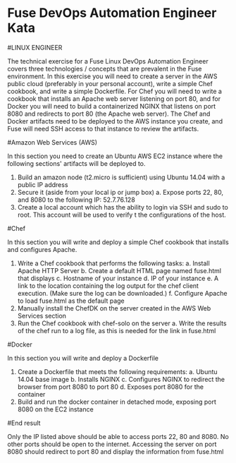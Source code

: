 # Fuse DevOps Automation Engineer Kata


#LINUX ENGINEER

The technical exercise for a Fuse Linux DevOps Automation Engineer covers three technologies / concepts that are prevalent in the Fuse environment. In this exercise you will need to create a server in the AWS public cloud (preferably in your personal account), write a simple Chef cookbook, and write a simple Dockerfile. For Chef you will need to write a cookbook that installs an Apache web server listening on port 80, and for Docker you will need to build a containerized NGINX that listens on port 8080 and redirects to port 80 (the Apache web server). The Chef and Docker artifacts need to be deployed to the AWS instance you create, and Fuse will need SSH access to that instance to review the artifacts.

#Amazon Web Services (AWS)

In this section you need to create an Ubuntu AWS EC2 instance where the following sections' artifacts will be deployed to.
  1.    Build an amazon node (t2.micro is sufficient) using Ubuntu 14.04 with a public IP address 
  2.    Secure it (aside from your local ip or jump box)
    a.     Expose ports 22, 80, and 8080 to the following IP: 52.7.76.128
  3.    Create a local account which has the ability to login via SSH and sudo to root.  This account will be used to verify t          the configurations of the host.

#Chef

In this section you will write and deploy a simple Chef cookbook that installs and configures Apache.
  1.    Write a Chef cookbook that performs the following tasks:
    a.  Install Apache HTTP Server
    b.      Create a default HTML page named fuse.html that displays
    c.    Hostname of your instance
    d.      IP of your instance
    e.      A link to the location containing the log output for the chef client execution. (Make sure the log can be        downloaded.)
    f.    Configure Apache to load fuse.html as the default page
  2.    Manually install the ChefDK on the server created in the AWS Web Services section
  3.    Run the Chef cookbook with chef-solo on the server
    a.     Write the results of the chef run to a log file, as this is needed for the link in fuse.html

#Docker

In this section you will write and deploy a Dockerfile 
  1.    Create a Dockerfile that meets the following requirements:
    a.      Ubuntu 14.04 base image
    b.      Installs NGINX
    c. Configures NGINX to redirect the browser from port 8080 to port 80
    d.      Exposes port 8080 for the container
  2.    Build and run the docker container in detached mode, exposing port 8080 on the EC2 instance

#End result

Only the IP listed above should be able to access ports 22, 80 and 8080.  No other ports should be open to the internet.
Accessing the server on port 8080 should redirect to port 80 and display the information from fuse.html
 
